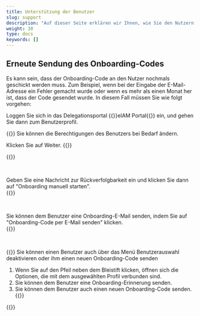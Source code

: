 ```yaml
---
title: Unterstützung der Benutzer
slug: support
description: "Auf dieser Seite erklären wir Ihnen, wie Sie den Nutzern im Bedarfsfall helfen können. Diese Aufgabe betrifft nur die Kantonsverantwortlichen (KT_Superuser)."
weight: 30
type: docs
keywords: []
---
```


## Erneute Sendung des Onboarding-Codes

Es kann sein, dass der Onboarding-Code an den Nutzer nochmals geschickt werden muss. Zum Beispiel, wenn bei der Eingabe der E-Mail-Adresse ein Fehler gemacht wurde oder wenn es mehr als einen Monat her ist, dass der Code gesendet wurde. In diesem Fall müssen Sie wie folgt vorgehen:

Loggen Sie sich in das Delegationsportal {{<link url="https://www.portal.eiam.admin.ch/portal/adminservice/app/home" newTab="true">}}eIAM Portal{{</link>}} ein, und gehen Sie dann zum Benutzerprofil.

<!-- 1eme paire de colonnes -->

<div class="two_column">

<div class="left_col">
<!-- First column content goes here -->
{{<markdown>}}
Sie können die Berechtigungen des Benutzers bei Bedarf ändern.

Klicken Sie auf Weiter.
{{</markdown>}}
</div>

<div class="right_col">
<!-- Second column content goes here -->
{{<insertImage image="continuer_de.png" class="edge max-w-90">}}
</div>
</div>

&nbsp;

<!-- 2eme paire de colonnes -->

<div class="two_column">

<div class="left_col">
<!-- First column content goes here -->
Geben Sie eine Nachricht zur Rückverfolgbarkeit ein und klicken Sie dann auf "Onboarding manuell starten".
</div>

<div class="right_col">
<!-- Second column content goes here -->
{{<insertImage image="enreg_manu_de.png" class="edge max-w-90">}}
</div>
</div>

&nbsp;

<!-- 3eme paire de colonnes -->

<div class="two_column">

<div class="left_col">
<!-- First column content goes here -->
Sie können dem Benutzer eine Onboarding-E-Mail senden, indem Sie auf "Onboarding-Code per E-Mail senden" klicken.
</div>

<div class="right_col">
<!-- Second column content goes here -->
{{<insertImage image="onboarding_de.png" class="edge max-w-90">}}
</div>
</div>

&nbsp;

<!-- 4eme paire de colonnes -->

<div class="two_column">

<div class="left_col">
<!-- First column content goes here -->
{{<markdown>}}
Sie können einen Benutzer auch über das Menü Benutzerauswahl deaktivieren oder ihm einen neuen Onboarding-Code senden

1. Wenn Sie auf den Pfeil neben dem Bleistift klicken, öffnen sich die Optionen, die mit dem ausgewählten Profil verbunden sind.
2. Sie können dem Benutzer eine Onboarding-Erinnerung senden.
3. Sie können dem Benutzer auch einen neuen Onboarding-Code senden.
{{</markdown>}}
</div>

<div class="right_col">
<!-- Second column content goes here -->
{{<insertImage image="global_onboarding_de.png" class="edge max-w-90">}}
</div>
</div>

&nbsp;
